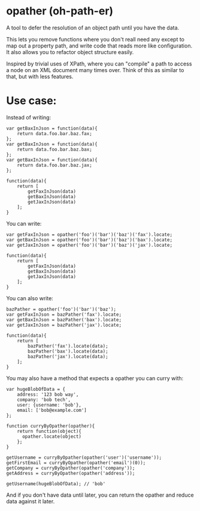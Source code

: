 # opather (oh-path-er)

A tool to defer the resolution of an object path until you have the data.

This lets you remove functions where you don't reall need any except to map out
a property path, and write code that reads more like configuration. It also
allows you to refactor object structure easily.

Inspired by trivial uses of XPath, where you can "compile" a path to access a
node on an XML document many times over. Think of this as similar to that, but
with less features.

# Use case:

Instead of writing:

```
var getBaxInJson = function(data){
    return data.foo.bar.baz.fax;
};
var getBaxInJson = function(data){
    return data.foo.bar.baz.bax;
};
var getBaxInJson = function(data){
    return data.foo.bar.baz.jax;
};

function(data){
    return [
        getFaxInJson(data)
        getBaxInJson(data)
        getJaxInJson(data)
    ];
}

```


You can write:

```
var getFaxInJson = opather('foo')('bar')('baz')('fax').locate;
var getBaxInJson = opather('foo')('bar')('baz')('bax').locate;
var getJaxInJson = opather('foo')('bar')('baz')('jax').locate;

function(data){
    return [
        getFaxInJson(data)
        getBaxInJson(data)
        getJaxInJson(data)
    ];
}
```


You can also write:

```
bazPather = opather('foo')('bar')('baz');
var getFaxInJson = bazPather('fax').locate;
var getBaxInJson = bazPather('bax').locate;
var getJaxInJson = bazPather('jax').locate;

function(data){
    return [
        bazPather('fax').locate(data);
        bazPather('bax').locate(data);
        bazPather('jax').locate(data);
    ];
}
```


You may also have a method that expects a opather you can curry with:

```
var hugeBlobOfData = {
    address: '123 bob way',
    company: 'bob tech',
    user: {username: 'bob'},
    email: ['bob@example.com']
};

function curryByOpather(opather){
    return function(object){
      opather.locate(object)
    };
}

getUsername = curryByOpather(opather('user')('username'));
getFirstEmail = curryByOpather(opather('email')(0));
getCompany = curryByOpather(opather('company'));
getAddress = curryByOpather(opather('address'));

getUsername(hugeBlobOfData); // 'bob'

```


And if you don't have data until later, you can return the opather and reduce
data against it later.
